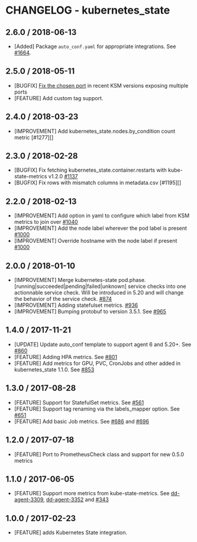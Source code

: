 # CHANGELOG - kubernetes_state

## 2.6.0 / 2018-06-13

* [Added] Package `auto_conf.yaml` for appropriate integrations. See [#1664](https://github.com/DataDog/integrations-core/pull/1664).

## 2.5.0 / 2018-05-11

* [BUGFIX] [Fix the chosen port](https://github.com/DataDog/datadog-agent/issues/1523) in recent KSM versions exposing multiple ports
* [FEATURE] Add custom tag support.

## 2.4.0 / 2018-03-23

* [IMPROVEMENT] Add kubernetes_state.nodes.by_condition count metric [#1277][]

## 2.3.0 / 2018-02-28

* [BUGFIX] Fix fetching kubernetes_state.container.restarts with kube-state-metrics v1.2.0 [#1137][]
* [BUGFIX] Fix rows with mismatch columns in metadata.csv [#1195][]

## 2.2.0 / 2018-02-13

* [IMPROVEMENT] Add option in yaml to configure which label from KSM metrics to join over [#1040][]
* [IMPROVEMENT] Add the node label wherever the pod label is present [#1000][]
* [IMPROVEMENT] Override hostname with the node label if present [#1000][]

## 2.0.0 / 2018-01-10

* [IMPROVEMENT] Merge kubernetes-state pod.phase.[running|succeeded|pending|failed|unknown] service checks into one actionnable service check. Will be introduced in 5.20 and will change the behavior of the service check. [#874][]
* [IMPROVEMENT] Adding statefulset metrics. [#936][]
* [IMPROVEMENT] Bumping protobuf to version 3.5.1. See [#965][]

## 1.4.0 / 2017-11-21

* [UPDATE] Update auto_conf template to support agent 6 and 5.20+. See [#860][]
* [FEATURE] Adding HPA metrics. See [#801][]
* [FEATURE] Add metrics for GPU, PVC, CronJobs and other added in kubernetes_state 1.1.0. See [#853][]

## 1.3.0 / 2017-08-28

* [FEATURE] Support for StatefulSet metrics. See [#561][]
* [FEATURE] Support tag renaming via the labels_mapper option. See [#651][]
* [FEATURE] Add basic Job metrics. See [#686][] and [#696][]

## 1.2.0 / 2017-07-18

* [FEATURE] Port to PrometheusCheck class and support for new 0.5.0 metrics

## 1.1.0 / 2017-06-05

* [FEATURE] Support more metrics from kube-state-metrics. See [dd-agent-3309](https://github.com/DataDog/dd-agent/pull/3309), [dd-agent-3352](https://github.com/DataDog/dd-agent/pull/3352) and [#343][]

## 1.0.0 / 2017-02-23

* [FEATURE] adds Kubernetes State integration.

<!--- The following link definition list is generated by PimpMyChangelog --->
[#343]: https://github.com/DataDog/integrations-core/issues/343
[#561]: https://github.com/DataDog/integrations-core/issues/561
[#651]: https://github.com/DataDog/integrations-core/issues/651
[#686]: https://github.com/DataDog/integrations-core/issues/686
[#696]: https://github.com/DataDog/integrations-core/issues/696
[#801]: https://github.com/DataDog/integrations-core/issues/801
[#853]: https://github.com/DataDog/integrations-core/issues/853
[#860]: https://github.com/DataDog/integrations-core/issues/860
[#874]: https://github.com/DataDog/integrations-core/issues/874
[#936]: https://github.com/DataDog/integrations-core/issues/936
[#965]: https://github.com/DataDog/integrations-core/issues/965
[#1000]: https://github.com/DataDog/integrations-core/issues/1000
[#1040]: https://github.com/DataDog/integrations-core/issues/1040
[#1137]: https://github.com/DataDog/integrations-core/issues/1137
